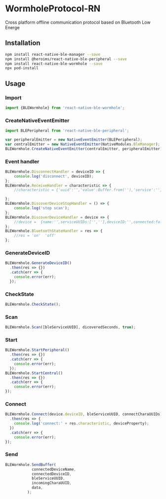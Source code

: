 # WormholeProtocol-RN
Cross platform offline communication protocol based on Bluetooth Low Energe

## Installation
```bash
npm install react-native-ble-manager --save
npm install @heroims/react-native-ble-peripheral --save
npm install react-native-ble-wormhole --save
npx pod-install
```

## Usage
### Import
```javascript
import {BLEWormhole} from 'react-native-ble-wormhole';

```
### CreateNativeEventEmitter
```javascript
import BLEPeripheral from 'react-native-ble-peripheral';

var peripheralEmitter = new NativeEventEmitter(BLEPeripheral);
var centralEmitter = new NativeEventEmitter(NativeModules.BleManager);
BLEWormhole.CreateNativeEventEmitter(centralEmitter, peripheralEmitter);
```
### Event handler
```javascript
BLEWormhole.DisconnectHandler = deviceID => {
    console.log('disconnect', deviceID);
};
BLEWormhole.ReceiveHandler = characteristic => {
    //characteristic = {'uuid':'','value':Buffer.from(''),'service':'','device':''}

};
BLEWormhole.DiscoverDeviceStopHandler = () => {
    console.log('stop scan');
};
BLEWormhole.DiscoverDeviceHandler = device => {
    //device =  {name:'',serviceUUIDs:['',''],deviceID:'',connected:false}
};
BLEWormhole.BluetoothStateHandler = res => {
    //res = 'on'  'off'
};

```
### GenerateDeviceID
```javascript
BLEWormhole.GenerateDeviceID()
  .then(res => {})
  .catch(err => {
    console.error(err);
  });
```
### CheckState
```javascript
BLEWormhole.CheckState();
```
### Scan
```javascript
BLEWormhole.Scan([bleServiceUUID], dicoveredSeconds, true);
```
### Start
```javascript
BLEWormhole.StartPeripheral()
  .then(res => {})
  .catch(err => {
    console.error(err);
  });
BLEWormhole.StartCentral()
  .then(res => {})
  .catch(err => {
    console.error(err);
});
```
### Connect
```javascript
BLEWormhole.Connect(device.deviceID, bleServiceUUID, connectCharaUUIDs)
  .then(res => {
    console.log('connect:' + res.characteristic, deviceProperty);
  })
  .catch(err => {
    console.error(err);
});
```
### Send
```javascript
BLEWormhole.SendBuffer(
            connectedDeviceName,
            connectedDeviceID,
            bleServiceUUID,
            incomingCharaUUID,
            data,
          );
```
